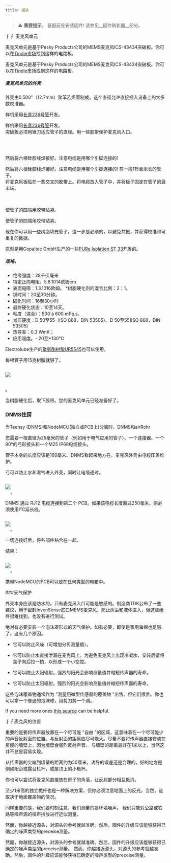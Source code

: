 ```yaml
---
title: 组装
---
```

>⚠️ **重要提示**。
装配前先安装固件!
请参见__固件刷新器__部分。


∮∮ 麦克风单元

麦克风单元是基于Pesky Products公司的MEMS麦克风ICS-43434突破板。你可以在[Tindie市场](https://www.tindie.comproductsonehorseics43434-i2s-digital-microphone)找到这样的电路板。

麦克风单元是基于Pesky Products公司的MEMS麦克风ICS-43434突破板。你可以在[Tindie市场](https://www.tindie.comproductsonehorseics43434-i2s-digital-microphone)找到这样的电路板。


##### 麦克风单元的外壳
外壳由0.500"（12.7mm）聚苯乙烯管制成。这个直径允许直接插入设备上的大多数校准器。

样机采用[长青236号管](https://evergreenscalemodels.comproducts236-500-12-7mm-od-white-polystyrene-tubing)开发。

样机采用[长青236号管](https://evergreenscalemodels.comproducts236-500-12-7mm-od-white-polystyrene-tubing)开发。
<br>
突破板必须用锉刀适应管子的直径。用一些胶带保护麦克风入口。
<br>

<br>
<br>

然后将六根硅胶线焊接好。注意电缆是用哪个引脚连接的!

然后将六根硅胶线焊接好。注意电缆是用哪个引脚连接的!
剪一段115毫米长的管子。
<br>
将麦克风板贴在一些交叉的胶带上。将电缆放入管子中，并将板子固定在管子的最末端。
<br>
<br>
<br>

使管子的四端用胶带贴紧。

使管子的四端用胶带贴紧。

现在你可以用一些树脂填充管子。这一步是必须的，以避免共振，并获得校准和可重复的数据。

原型是用Copaltec GmbH生产的一些[PURe Isolation ST 33](https://www.buerklin.comenPolyurethane-cast-resin-black-Copaltec-PURe-Isolation-ST-33p12L5900)开发的。

##### 规格。
* 绝缘强度：28千伏毫米
* 特定正向电阻。5.8.1014欧姆cm
* 表面电阻：1.3.1016欧姆。
*树脂硬化剂的混合比例：2：1。
* 锅时间：20至30分钟。
* 固化时间：16至30小时
* 最终硬化状态：10至14天。
* 粘度（混合）：500 à 600 mPa.s。
* 肖氏硬度：D 50至55（ISO 868，DIN 53505）。D 50至55(ISO 868，DIN 53505)
* 热导率：0.3 WmK；
* 应用温度。- 20至+130℃


Electrolube生产的[聚氨酯树脂UR5545](https://electrolube.comwp-contentuploads201911044-UR5545A-SDS1525.pdf)也可以使用。

每根管子用15克树脂就够了。

<img src=".docsdnmsdnms-noise-measuring-microphone-inside-tube.jpg" style="display:block; margin: 2em 0" loading="lazy">。

当树脂硬化后，取下胶带。您的麦克风单元已经准备好了。



### DNMS住房

当Teensy (DNMS)和NodeMCU(独立或PCB上)分离时。DNMS和airRohr

您需要一根直径为25毫米的管子（例如用于电气应用的管子）、一个连接器、一个90°的弓形接头和一个M25 IP68电缆接头。

管子本身的长度应该是160毫米。DNMS看起来地方在。麦克风外壳由电缆压盖维护。

弓可以防止水和湿气进入外壳，同时让电缆通过。

<img src=".docsdnmsdnms-noise-measuring-housing.jpg" style="margin: 1em 0" loading="lazy">。

DNMS 通过 RJ12 电缆连接到第二个 PCB。如果该电缆长度超过250毫米，则必须使用I²C延长线。

<img src=".docsdnmsdnms-noise-measuring-sensor-kit.jpg" style="margin: 1em 0" loading="lazy">。

一切连接好后，将各部件粘合在一起。

结果：

<img src=".docsdnmsdnms-noise-measuring-dn40-result.jpg" style="margin: 1em 0" loading="lazy">。

携带NodeMCU的PCB可以放在任何类型的电箱中。


###天气保护

外壳本身应该是防水的。只有麦克风入口可能是敏感的。制造商TDK公布了一些建议，用于密封InvenSense底口MEMS麦克风，防止灰尘和液体进入，但这些组件很难找到，也没有进行测试。

绝对有必要安装一个泡沫罩形式的天气保护。如有必要，即使是家用海绵也足够了。这有几个原因。
* 它可以防止风噪（可增加分贝测量值）。
* 它可以防止水直接泄漏在麦克风上。为避免麦克风上出现冷凝水，安装后请将盖子向后拉一拍，以形成一个小空腔。
* 它可以防止太阳辐射。强烈的阳光会影响测量值并缩短传声器的寿命。

* 它可以防止太阳辐射。强烈的阳光会影响测量值并缩短传声器的寿命。

这些泡沫覆盖物通常作为 "测量用微型传感器的覆盖物 "出售。但它们很贵。你也可以拿一个普通的泡沫球，用剪刀剪一个洞。

If you need more ones [this source](https://de.aliexpress.comitem32357483926.html?gps-id=pcStoreJustForYou&amp;scm=1007.23125.137358.0&amp;scm_id=1007.23125.137358.0&amp;scm-url=1007.23125.137358.0&amp;pvid=6cc8dfcd-974e-4fde-9dc9-6444c37a9069&amp;spm=a2g0o.store_home.smartJustForYou_148437547.2) can be helpful.

∮∮麦克风的位置

重要的是要将传声器放置在一个尽可能 "自由 "的区域，这意味着在一个尽可能少的声音反射面的位置。与反射面的距离应尽可能大。尽量不要将传声器直接安装在房屋的墙壁上，因为墙壁会强烈反射声音。 与墙壁的距离最好在1米以上，当然这并不总是容易实现。

从传声器的尖端到墙壁的距离约为50厘米，诱导的误差还是合理的。好的地方是例如阳台或露台栏杆，或屋顶上的小桅杆。

你也可以尝试将麦克风直接放在房子的角落，让反射部分相互抵消。

至少1米高的独立桅杆也是一种解决方案，但你必须注意地面上的反光。当然，这取决于地面覆盖物的情况。

同样重要的是，我们要时刻注意，我们测量的是环境噪声。 我们只能对公路或铁路等噪声源的噪声排放进行近似测量。

然而，你越接近源头，对源头的参考就越准确。然后，固件的升级应该能够获得已确定的噪声类型的preceise测量。

然而，你越接近源头，对源头的参考就越准确。然后，固件的升级应该能够获得已确定的噪声类型的preceise测量。
然而，你越接近源头，对源头的参考就越准确。然后，固件的升级应该能够获得已确定的噪声类型的preceise测量。
<br>
<br>
